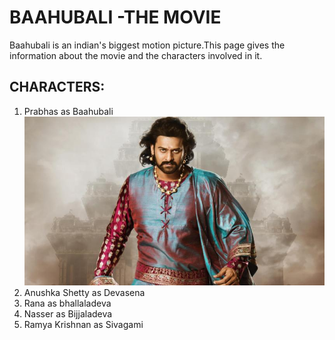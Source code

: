 # BAAHUBALI -THE MOVIE
Baahubali is an indian's biggest motion picture.This page gives the information about the movie and the characters involved in it.

## CHARACTERS:
1. Prabhas as Baahubali
![](Baahubali.jpeg)
2. Anushka Shetty as Devasena
3. Rana as bhallaladeva
4. Nasser as Bijjaladeva
5. Ramya Krishnan as Sivagami
